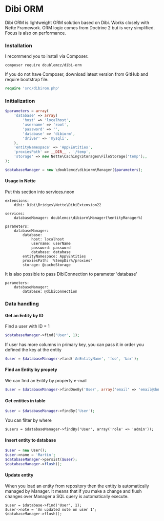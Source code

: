 # Dibi ORM

Dibi ORM is lightweight ORM solution based on Dibi. Works closely with Nette Framework. 
ORM logic comes from Doctrine 2 but is very simplified. Focus is also on performance.

### Installation
I recommend you to install via Composer.

```
composer require doublemcz/dibi-orm
```

If you do not have Composer, download latest version from GitHub and require bootstrap file.
```php
require 'src/dibirom.php'
```

### Initialization
```php
$parameters = array(
	'database' => array(
		'host' => 'localhost',
		'username' => 'root',
		'password' => '',
		'database' => 'dibiorm',
		'driver' => 'mysqli',
	),
	'entityNamespace' => 'App\Entities',
	'proxiesPath' => __DIR__ . '/temp',
	'storage' => new Nette\Caching\Storages\FileStorage('temp');,
);

$databaseManager = new \doublemcz\dibiorm\Manager($parameters);
```

#### Usage in Nette

Put this section into services.neon

```neon
extensions:
	dibi: Dibi\Bridges\Nette\DibiExtension22
	
services:
	databaseManager: doublemcz\dibiorm\Manager(%entityManager%)
		
parameters:
	databaseManager:
		database: 
			host: localhost
			username: userName
			password: password
			database: database
		entityNamespace: App\Entities
		proxiesPath: '%tempDir%/proxies'
		storage: @cacheStorage
```

It is also possible to pass DibiConnection to parameter 'database'
```neon
parameters:
	databaseManager:
		database: @dibiConnection
```

### Data handling

#### Get an Entity by ID
Find a user with ID = 1
```php
$databaseManager->find('User', 1);
```

If user has more columns in primary key, you can pass it in order you defined the key at the entity
```php
$user = $databaseManager->find('AnEntityName', 'foo', 'bar');
```

#### Find an Entity by propety
We can find an Entity by property e-mail
```php
$user = $databaseManager->findOneBy('User', array('email' => 'email@domain.com'));
```

#### Get entities in table
```php
$user = $databaseManager->findBy('User');
```
You can filter by where
```
$users = $databaseManager->findBy('User', array('role' => 'admin'));
```

#### Insert entity to database
```php
$user = new User();
$user->name = 'Martin';
$databaseManager->persist($user);
$databaseManager->flush();
```

#### Update entity
When you load an entity from repository then the entity is automatically managed by Manager. It means that if you make a change and flush changes over Manager a SQL query is automatically execute.

```
$user = $database->find('User', 1);
$user->note = 'An updated note on user 1';
$databaseManager->flush();
```
